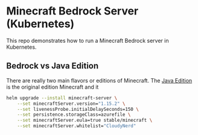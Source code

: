 # Minecraft Bedrock Server (Kubernetes)

This repo demonstrates how to run a Minecraft Bedrock server in Kubernetes.

## Bedrock vs Java Edition

There are really two main flavors or editions of Minecraft. The [Java Edition]() is the original edition Minecraft and it 

```bash
helm upgrade --install minecraft-server \
    --set minecraftServer.version="1.15.2" \
    --set livenessProbe.initialDelaySeconds=150 \
    --set persistence.storageClass=azurefile \
    --set minecraftServer.eula=true stable/minecraft \
    --set minecraftServer.whitelist="CloudyNerd"
```